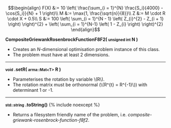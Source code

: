 $$\begin{align}
F(X) &:= 10 \left( \frac{\sum_{i = 1}^{N} \frac{S_i}{4000} - \cos{S_i}}{N} + 1 \right)\\
M &:= \max{1, \frac{\sqrt{n}}{8}}\\
Z &:= M \cdot R \cdot X + 0.5\\
S &:= 100 \left( \sum_{i = 1}^{N - 1} \left( Z_{i}^{2} - Z_{i + 1} \right) \right)^{2} + \left( \sum_{i = 1}^{N-1} \left( 1 - Z_{i} \right) \right)^{2}
\end{align}$$

**CompositeGriewankRosenbrockFunctionF8F2( <small>unsigned int</small> N )**

- Creates an *N*-dimensional optimisation problem instance of this class.
- The problem must have at least 2 dimensions.

---
**<small>void</small> .setR( <small>arma::Mat&lt;T&gt;</small> R )**

- Parameterises the rotation by variable \\(R\\).
- The rotation matrix must be orthonormal (\\(R^{t} = R^{-1}\\)) with determinant 1 or -1.

---
**<small>std::string</small> .toString()** {% include noexcept %}

- Returns a filesystem friendly name of the problem, i.e. *composite-griewank-rosenbrock-function-f8f2*.